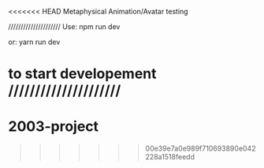 <<<<<<< HEAD
Metaphysical Animation/Avatar testing

/////////////////////
Use: npm run dev

or: yarn run dev

to start developement
/////////////////////
=======
# 2003-project
>>>>>>> 00e39e7a0e989f710693890e042228a1518feedd

